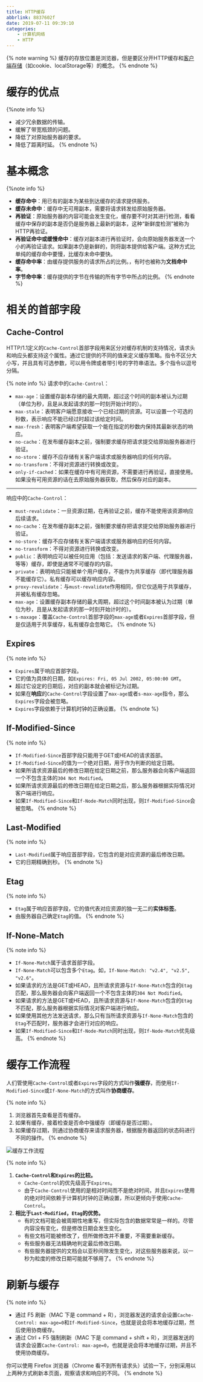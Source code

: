 ```yaml
---
title: HTTP缓存
abbrlink: 8837602f
date: 2019-07-11 09:39:10
categories:
    - 计算机网络
    - HTTP
---
```


{% note warning %}
缓存的存放位置是浏览器，但是要区分开HTTP缓存和[客户端存储](https://aadonkeyz.com/posts/4fd0352/)（如cookie、localStorage等）的概念。
{% endnote %}

# 缓存的优点

{%note info %}
- 减少冗余数据的传输。
- 缓解了带宽瓶颈的问题。
- 降低了对原始服务器的要求。
- 降低了距离时延。
{% endnote %}

# 基本概念

{%note info %}
- **缓存命中**：用已有的副本为某些到达缓存的请求提供服务。
- **缓存未命中**：缓存中无可用副本，需要将请求转发给原始服务器。
- **再验证**：原始服务器的内容可能会发生变化，缓存要不时对其进行检测，看看缓存中保存的副本是否仍是服务器上最新的副本，这种“新鲜度检测”被称为HTTP再验证。
- **再验证命中或缓慢命中**：缓存对副本进行再验证时，会向原始服务器发送一个小的再验证请求。如果副本仍是新鲜的，则将副本提供给客户端。这种方式比单纯的缓存命中要慢，比缓存未命中要快。
- **缓存命中率**：由缓存提供服务的请求所占的比例。，有时也被称为**文档命中率**。
- **字节命中率**：缓存提供的字节在传输的所有字节中所占的比例。
{% endnote %}

# 相关的首部字段

## Cache-Control

HTTP/1.1定义的`Cache-Control`首部字段用来区分对缓存机制的支持情况，请求头和响应头都支持这个属性。通过它提供的不同的值来定义缓存策略。指令不区分大小写，并且具有可选参数，可以用令牌或者带引号的字符串语法。多个指令以逗号分隔。

{% note info %}
请求中的`Cache-Control`：
- `max-age`：设置缓存副本存储的最大周期，超过这个时间的副本被认为过期（单位为秒，且是从发起请求的那一时刻开始计时的）。
- `max-stale`：表明客户端愿意接收一个已经过期的资源。可以设置一个可选的秒数，表示响应不能已经过时超过该给定时间。
- `max-fresh`：表明客户端希望获取一个能在指定的秒数内保持其最新状态的响应。
- `no-cache`：在发布缓存副本之前，强制要求缓存把请求提交给原始服务器进行验证。
- `no-store`：缓存不应存储有关客户端请求或服务器响应的任何内容。
- `no-transform`：不得对资源进行转换或改变。
- `only-if-cached`：如果在缓存中有可用资源，不需要进行再验证，直接使用。如果没有可用资源的话在去原始服务器获取，然后保存对应的副本。

---
响应中的`Cache-Control`：
- `must-revalidate`：一旦资源过期，在再验证之前，缓存不能使用该资源响应后续请求。
- `no-cache`：在发布缓存副本之前，强制要求缓存把请求提交给原始服务器进行验证。
- `no-store`：缓存不应存储有关客户端请求或服务器响应的任何内容。
- `no-transform`：不得对资源进行转换或改变。
- `public`：表明响应可以被任何应用（包括：发送请求的客户端、代理服务器，等等）缓存，即使是通常不可缓存的内容。
- `private`：表明响应只能被单个用户缓存，不能作为共享缓存（即代理服务器不能缓存它）。私有缓存可以缓存响应内容。
- `proxy-revalidate`：与`must-revalidate`作用相同，但它仅适用于共享缓存，并被私有缓存忽略。
- `max-age`：设置缓存副本存储的最大周期，超过这个时间副本被认为过期（单位为秒，且是从发起请求的那一时刻开始计时的）。
- `s-maxage`：覆盖`Cache-Control`首部字段的`max-age`或者`Expires`首部字段，但是仅适用于共享缓存，私有缓存会忽略它。
{% endnote %}

## Expires

{% note info %}
- `Expires`属于响应首部字段。
- 它的值为具体的日期，如`Expires: Fri, 05 Jul 2002, 05:00:00 GMT`。
- 超过它设定的日期后，对应的副本就会被标记为过期。
- 如果在**响应**的`Cache-Control`字段设置了`max-age`或者`s-max-age`指令，那么`Expires`字段会被忽略。
- `Expires`字段依赖于计算机时钟的正确设置。
{% endnote %}

## If-Modified-Since

{% note info %}
- `If-Modified-Since`首部字段只能用于GET或HEAD的请求首部。
- `If-Modified-Since`的值为一个绝对日期，用于作为判断的给定日期。
- 如果所请求资源最后的修改日期在给定日期之前，那么服务器会向客户端返回一个不包含主体的`304 Not Modified`。
- 如果所请求资源最后的修改日期在给定日期之后，那么服务器根据实际情况对客户端进行响应。
- 如果`If-Modified-Since`和`If-Node-Match`同时出现，则`If-Modified-Since`会被忽略。
{% endnote %}

## Last-Modified

{% note info %}
- `Last-Modified`属于响应首部字段，它包含的是对应资源的最后修改日期。
- 它的日期精确到秒。
{% endnote %}

## Etag

{% note info %}
- `Etag`属于响应首部字段，它的值代表对应资源的独一无二的**实体标签**。
- 由服务器自己确定`Etag`的值。
{% endnote %}

## If-None-Match

{% note info %}
- `If-None-Match`属于请求首部字段。
- `If-None-Match`可以包含多个`Etag`。如，`If-None-Match: "v2.4", "v2.5", "v2.6"`。
- 如果请求的方法是GET或HEAD，且所请求资源与`If-None-Match`包含的`Etag`匹配，那么服务器会向客户端返回一个不包含主体的`304 Not Modified`。
- 如果请求的方法是GET或HEAD，且所请求资源与`If-None-Match`包含的`Etag`不匹配，那么服务器根据实际情况对客户端进行响应。
- 如果使用其他方法发送请求，那么只有当所请求资源与`If-None-Match`包含的`Etag`不匹配时，服务器才会进行对应的响应。
- 如果`If-Modified-Since`和`If-Node-Match`同时出现，则`If-Node-Match`优先级高。
{% endnote %}

# 缓存工作流程

人们管使用`Cache-Control`或者`Expires`字段的方式叫作**强缓存**，而使用`If-Modified-Since`或`If-None-Match`的方式叫作**协商缓存**。

{% note info %}
1. 浏览器首先查看是否有缓存。
2. 如果有缓存，接着检查是否命中强缓存（即缓存是否过期）。
3. 如果缓存过期，则通过协商缓存来请求服务器，根据服务器返回的状态码进行不同的操作。
{% endnote %}

![缓存工作流程](https://blog-images-1258719270.cos.ap-shanghai.myqcloud.com/%E8%AE%A1%E7%AE%97%E6%9C%BA%E7%BD%91%E7%BB%9C/HTTP/HTTP%E7%BC%93%E5%AD%98/%E7%BC%93%E5%AD%98%E5%B7%A5%E4%BD%9C%E6%B5%81%E7%A8%8B.png)

{% note info %}
1. **`Cache-Control`和`Expires`的比较。**
    - `Cache-Control`的优先级高于`Expires`。
    - 由于`Cache-Control`使用的是相对时间而不是绝对时间，并且`Expires`使用的绝对时间依赖于计算机时钟的正确设置，所以更倾向于使用`Cache-Control`。
2. **相比于`Last-Modified`，`Etag`的优势。**
    - 有的文档可能会被周期性地重写，但实际包含的数据常常是一样的。尽管内容没有变化，但是修改日期会发生变化。
    - 有些文档可能被修改了，但所做修改并不重要，不需要重新缓存。
    - 有些服务器无法精确地判定最后修改日期。
    - 有些服务器提供的文档会以亚秒间隙发生变化，对这些服务器来说，以一秒为粒度的修改日期可能就不够用了。
{% endnote %}

# 刷新与缓存

{% note info %}
- 通过 F5 刷新（MAC 下是 command + R），浏览器发送的请求会设置`Cache-Control: max-age=0`和`If-Modified-Since`，也就是说会将本地缓存过期，然后使用协商缓存。
- 通过 Ctrl + F5 强制刷新（MAC 下是 command + shift + R），浏览器发送的请求会设置`Cache-Control: max-age=0`，也就是说会将本地缓存过期，并且不使用协商缓存。

你可以使用 Firefox 浏览器（Chrome 看不到所有请求头）试验一下，分别采用以上两种方式刷新本页面，观察请求和响应的不同。
{% endnote %}
